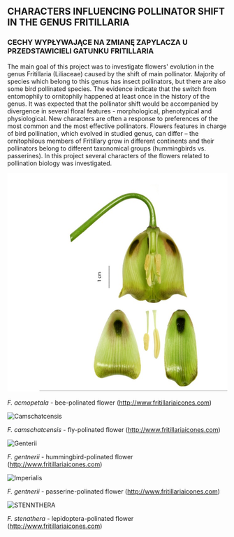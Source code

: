 

## CHARACTERS INFLUENCING POLLINATOR SHIFT IN THE GENUS FRITILLARIA

### CECHY WYPŁYWAJĄCE NA ZMIANĘ ZAPYLACZA U PRZEDSTAWICIELI GATUNKU FRITILLARIA

The main goal of this project was to investigate flowers' evolution in the genus Fritillaria (Liliaceae) caused by the shift of main pollinator. Majority of species which belong to this genus has insect pollinators, but there are also some bird pollinated species. The evidence indicate that the switch from entomophily to ornitophily happened at least once in the history of the genus. It was expected that the pollinator shift would be accompanied by divergence in several floral features - morphological, phenotypical and physiological. New characters are often a response to preferences of the most common and the most effective pollinators. Flowers features in charge of bird pollination, which evolved in studied genus, can differ – the ornitophilous members of Fritillary grow in different continents and their pollinators belong to different taxonomical groups (hummingbirds vs. passerines). In this project several characters of the flowers related to pollination biology was investigated.


![Acmopetala](https://github.com/AgataRoguz/projekty_uw/blob/master/grafika/acmopetala%20bee.jpg)

*F. acmopetala* - bee-polinated flower (http://www.fritillariaicones.com)

![Camschatcensis](../master/grafika/camtch%20-%20fly.jpg)

*F. camschatcensis* - fly-polinated flower (http://www.fritillariaicones.com)

![Genterii](../master/grafika/gentrnerii%20-%20hummmingbird.jpg)

*F. gentnerii* - hummingbird-polinated flower (http://www.fritillariaicones.com)

![Imperialis](../master/grafika/imperialis%20-%20passerine.jpg)

*F. gentnerii* - passerine-polinated flower (http://www.fritillariaicones.com)

![STENNTHERA](../master/grafika/stenanthera%20-%20lep.jpg)

*F. stenathera* - lepidoptera-polinated flower (http://www.fritillariaicones.com)


